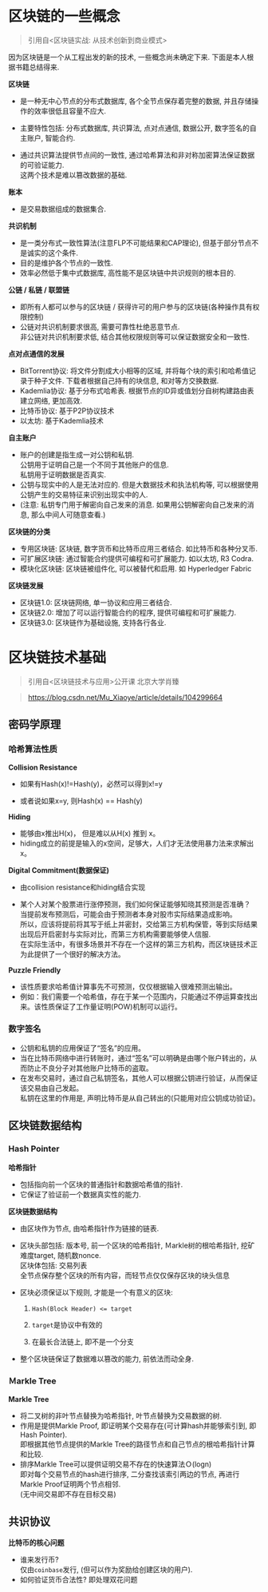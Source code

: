 # 区块链的一些概念

> 引用自<区块链实战: 从技术创新到商业模式>

因为区块链是一个从工程出发的新的技术, 一些概念尚未确定下来. 下面是本人根据书籍总结得来.



**区块链**

- 是一种无中心节点的分布式数据库, 各个全节点保存着完整的数据, 并且存储操作的效率很低且容量不应大.

- 主要特性包括: 分布式数据库, 共识算法, 点对点通信, 数据公开, 数字签名的自主账户, 智能合约.

- 通过共识算法提供节点间的一致性, 通过哈希算法和非对称加密算法保证数据的可验证能力.<br>这两个技术是难以篡改数据的基础.

  

**账本**

- 是交易数据组成的数据集合.



**共识机制**

- 是一类分布式一致性算法(注意FLP不可能结果和CAP理论), 但基于部分节点不是诚实的这个条件.
- 目的是维护各个节点的一致性.
- 效率必然低于集中式数据库, 高性能不是区块链中共识规则的根本目的.



**公链 / 私链 / 联盟链**

- 即所有人都可以参与的区块链 / 获得许可的用户参与的区块链(各种操作具有权限控制)
- 公链对共识机制要求很高, 需要可靠性杜绝恶意节点.<br>非公链对共识机制要求低, 结合其他权限规则等可以保证数据安全和一致性.



**点对点通信的发展**

- BitTorrent协议: 将文件分割成大小相等的区域, 并将每个块的索引和哈希值记录于种子文件. 下载者根据自己持有的块信息, 和对等方交换数据.
- Kademlia协议: 基于分布式哈希表. 根据节点的ID异或值划分自树构建路由表建立网络, 更加高效.
- 比特币协议: 基于P2P协议技术
- 以太坊: 基于Kademlia技术



**自主账户**

- 账户的创建是指生成一对公钥和私钥. <br>公钥用于证明自己是一个不同于其他账户的信息.<br>私钥用于证明数据是否真实.
- 公钥与现实中的人是无法对应的. 但是大数据技术和执法机构等, 可以根据使用公钥产生的交易特征来识别出现实中的人.
- (注意: 私钥专门用于解密向自己发来的消息. 如果用公钥解密向自己发来的消息, 那么中间人可随意查看.)



**区块链的分类**

- 专用区块链: 区块链, 数字货币和比特币应用三者结合. 如比特币和各种分叉币. 
- 可扩展区块链: 通过智能合约提供可编程和可扩展能力. 如以太坊, R3 Codra.
- 模块化区块链: 区块链被组件化, 可以被替代和启用. 如 Hyperledger Fabric



**区块链发展**

- 区块链1.0: 区块链网络, 单一协议和应用三者结合.
- 区块链2.0: 增加了可以运行智能合约的程序, 提供可编程和可扩展能力.
- 区块链3.0: 区块链作为基础设施, 支持各行各业.



# 区块链技术基础

> 引用自<区块链技术与应用>公开课 北京大学肖臻

> <https://blog.csdn.net/Mu_Xiaoye/article/details/104299664>



## 密码学原理



### 哈希算法性质

**Collision Resistance**

- 如果有Hash(x)!=Hash(y)，必然可以得到x!=y

- 或者说如果x=y, 则Hash(x) == Hash(y)

  

**Hiding**

- 能够由x推出H(x)， 但是难以从H(x) 推到 x。
- hiding成立的前提是输入的x空间，足够大，人们才无法使用暴力法来求解出x。



**Digital Commitment(数据保证)**

- 由collision resistance和hiding结合实现

- 某个人对某个股票进行涨停预测，我们如何保证能够知晓其预测是否准确？<br>当提前发布预测后，可能会由于预测者本身对股市实际结果造成影响。<br>所以，应该将提前将其写于纸上并密封，交给第三方机构保管，等到实际结果出现后开启密封与实际对比，而第三方机构需要能够使人信服.<br>在实际生活中，有很多场景并不存在一个这样的第三方机构，而区块链技术正为此提供了一个很好的解决方法。



**Puzzle Friendly**

- 该性质要求哈希值计算事先不可预测，仅仅根据输入很难预测出输出。
- 例如：我们需要一个哈希值，存在于某一个范围内，只能通过不停运算查找出来。该性质保证了工作量证明(POW)机制可以运行。



### 数字签名

- 公钥和私钥的应用保证了“签名”的应用。
- 当在比特币网络中进行转账时，通过“签名”可以明确是由哪个账户转出的，从而防止不良分子对其他账户比特币的盗取。
- 在发布交易时，通过自己私钥签名，其他人可以根据公钥进行验证，从而保证该交易由自己发起。<br>私钥在这里的作用是, 声明比特币是从自己转出的(只能用对应公钥成功验证)。<br>



## 区块链数据结构



### Hash Pointer

**哈希指针**

- 包括指向前一个区块的普通指针和数据哈希值的指针.
- 它保证了验证前一个数据真实性的能力.



**区块链数据结构**

- 由区块作为节点, 由哈希指针作为链接的链表.
- 区块头部包括: 版本号, 前一个区块的哈希指针, Ｍarkle树的根哈希指针, 挖矿难度target, 随机数nonce.<br>区块体包括: 交易列表<br>全节点保存整个区块的所有内容，而轻节点仅仅保存区块的块头信息
- 区块必须保证以下规则, 才能是一个有意义的区块:

  1. `Hash(Block Header) <= target`

  2. `target`是协议中有效的

  3. 在最长合法链上, 即不是一个分支


- 整个区块链保证了数据难以篡改的能力, 前依法而动全身.




### Ｍarkle Tree

**Markle Tree**

- 将二叉树的非叶节点替换为哈希指针, 叶节点替换为交易数据的树.
- 作用是提供Markle Proof, 即证明某个交易存在(可计算hash并能够索引到, 即Hash Pointer).<br>即根据其他节点提供的Markle Tree的路径节点和自己节点的根哈希指针计算和比较.
- 排序Markle Tree可以提供证明交易不存在的快速算法Ｏ(logn)<br>即对每个交易节点的hash进行排序, 二分查找该索引两边的节点, 再进行Markle Proof证明两个节点相邻. <br>(无中间交易即不存在目标交易)



## 共识协议

**比特币的核心问题**

- 谁来发行币? <br>仅由`coinbase`发行, (但可以作为奖励给创建区块的用户).
- 如何验证货币合法性? 即处理双花问题<br>